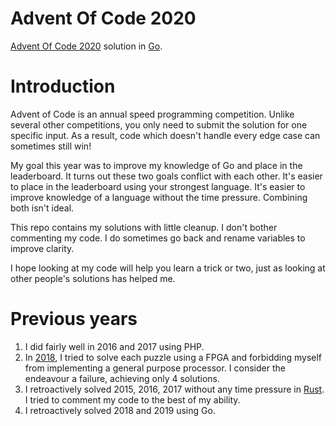 # Advent Of Code 2020
[Advent Of Code 2020](https://adventofcode.com/2020) solution in [Go](https://golang.org/).

# Introduction
Advent of Code is an annual speed programming competition. Unlike several other
competitions, you only need to submit the solution for one specific input. As a
result, code which doesn't handle every edge case can sometimes still win!

My goal this year was to improve my knowledge of Go and place in the leaderboard. It turns out these two goals conflict
with each other. It's easier to place in the leaderboard using your strongest language. It's easier to improve
knowledge of a language without the time pressure. Combining both isn't ideal.

This repo contains my solutions with little cleanup. I don't bother commenting my code. I do sometimes go back and
rename variables to improve clarity.

I hope looking at my code will help you learn a trick or two, just as looking at other people's solutions has helped
me.

# Previous years

1. I did fairly well in 2016 and 2017 using PHP.
2. In [2018](https://github.com/alokmenghrajani/adventofcode2018), I tried to solve each puzzle using a FPGA and forbidding myself from implementing a general purpose
   processor. I consider the endeavour a failure, achieving only 4 solutions.
3. I retroactively solved 2015, 2016, 2017 without any time pressure in [Rust](https://github.com/alokmenghrajani/adventofcode). I
   tried to comment my code to the best of my ability.
4. I retroactively solved 2018 and 2019 using Go.

